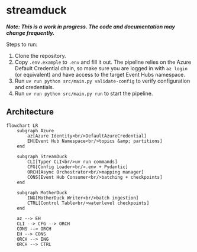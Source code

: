 # streamduck

***Note: This is a work in progress. The code and documentation may change frequently.***

Steps to run:

1. Clone the repository.
2. Copy `.env.example` to `.env` and fill it out. The pipeline relies on the Azure Default Credential chain, so make sure you are logged in with `az login` (or equivalent) and have access to the target Event Hubs namespace.
3. Run `uv run python src/main.py validate-config` to verify configuration and credentials.
4. Run `uv run python src/main.py run` to start the pipeline.

## Architecture

```mermaid
flowchart LR
	subgraph Azure
		az[Azure Identity<br/>DefaultAzureCredential]
		EH[Event Hub Namespace<br/>topics &amp; partitions]
	end

	subgraph StreamDuck
		CLI[Typer CLI<br/>uv run commands]
		CFG[Config Loader<br/>.env + Pydantic]
		ORCH[Async Orchestrator<br/>mapping manager]
		CONS[Event Hub Consumer<br/>batching + checkpoints]
	end

	subgraph MotherDuck
		ING[MotherDuck Writer<br/>batch ingestion]
		CTRL[Control Table<br/>waterlevel checkpoints]
	end

	az --> EH
	CLI --> CFG --> ORCH
	CONS --> ORCH
	EH --> CONS
	ORCH --> ING
	ORCH --> CTRL
```
